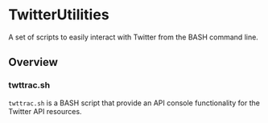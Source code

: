 # TwitterUtilities
A set of scripts to easily interact with Twitter from the BASH command line.

## Overview

### twttrac.sh

`twttrac.sh` is a BASH script that provide an API console functionality for the Twitter API resources.
